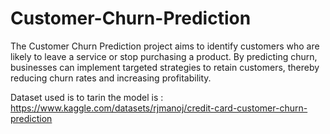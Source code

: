# Customer-Churn-Prediction
The Customer Churn Prediction project aims to identify customers who are likely to leave a service or stop purchasing a product. By predicting churn, businesses can implement targeted strategies to retain customers, thereby reducing churn rates and increasing profitability.

Dataset used is to tarin the model is : https://www.kaggle.com/datasets/rjmanoj/credit-card-customer-churn-prediction
